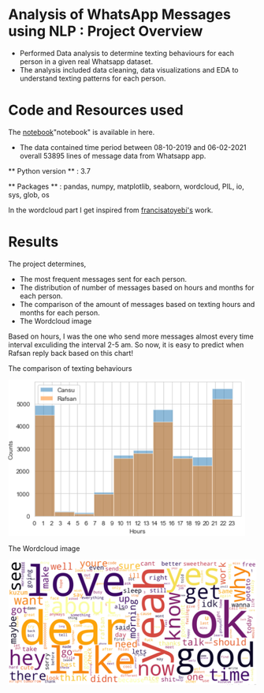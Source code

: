 # **Analysis of WhatsApp Messages using NLP : Project Overview**

* Performed Data analysis to determine texting behaviours for each person in a given real Whatsapp dataset.
* The analysis included data cleaning, data visualizations and EDA to understand texting patterns for each person.

# **Code and Resources used**

The [notebook](https://gitlab.com/cansuyalcin/projects_portfolio/-/blob/master/Personal%20Projects/Analysis%20of%20WhatsApp%20Messages%20using%20NLP/nlp_analysis_on_whatsapp_massages_cr.ipynb)"notebook" is available in here. 

* The data contained time period between 08-10-2019 and 06-02-2021 overall 53895 lines of message data from Whatsapp app. 

** Python version **  : 3.7

** Packages ** : pandas, numpy, matplotlib, seaborn, wordcloud, PIL, io, sys, glob, os

In the wordcloud part I get inspired from [francisatoyebi's](https://github.com/francisatoyebi/NLP---Whatsapp-Chat) work.

# **Results**

The project determines,

* The most frequent messages sent for each person.
* The distribution of number of messages based on hours and months for each person.
* The comparison of the amount of messages based on texting hours and months for each person.
* The Wordcloud image 

Based on hours, I was the one who send more messages almost every time interval exculiding the interval 2-5 am. 
So now, it is easy to predict when Rafsan reply back based on this chart! 

The comparison of texting behaviours

![The comparison of texting behaviours ](Images/hours_counts.PNG)

The Wordcloud image 

![The Wordcloud image ](Images/wordcloud.PNG)


